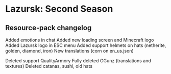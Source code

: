 <h1>Lazursk: Second Season</h1>

<h2>Resource-pack changelog</h2>

Added emotions in chat
Added new loading screen and Minecraft logo
Added Lazursk logo in ESC menu
Added support helmets on hats (netherite, golden, diamond, iron)
New translations (corn on en_us.json)

Deleted support QualityArmory
Fully deleted GGunz (translations and textures)
Deleted catanas, sushi, old hats